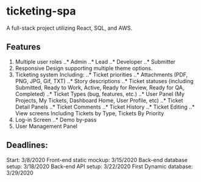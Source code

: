 # ticketing-spa
A full-stack project utilizing React, SQL, and AWS.

## Features 
1. Multiple user roles
..* Admin
..* Lead
..* Developer
..* Submitter
2. Responsive Design supporting multiple theme options.
3. Ticketing system Including:
..* Ticket priorities
..* Attachments (PDF, PNG, JPG, Gif, TXT)
..* Story descriptions
..* Ticket statuses (including Submitted, Ready to Work, Active, Ready for Review, Ready for QA, Completed)
..* Ticket Types (bug, features, etc.)
..* User Panel (My Projects, My Tickets, Dashboard Home, User Profile, etc)
..* Ticket Detail Panels
..* Ticket Comments
..* Ticket History
..* Ticket Editing
..* View screens Including Tickets by Type, Tickets By Priority
4. Log-in Screen
..* Demo by-pass
5. User Management Panel

## Deadlines:

Start: 3/8/2020
Front-end static mockup: 3/15/2020
Back-end database setup: 3/18/2020
Back-end API setup: 3/22/2020
First Dynamic database: 3/29/2020

